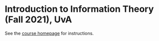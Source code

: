# Introduction to Information Theory (Fall 2021), UvA

See the [course homepage](https://michaelwalter.info/iit21/) for instructions.
